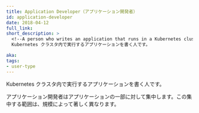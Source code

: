 ```yaml
---
title: Application Developer（アプリケーション開発者）
id: application-developer
date: 2018-04-12
full_link: 
short_description: >
  <!--A person who writes an application that runs in a Kubernetes cluster.-->
  Kubernetes クラスタ内で実行するアプリケーションを書く人です。

aka: 
tags:
- user-type
---
```

 <!--A person who writes an application that runs in a Kubernetes cluster.-->
 Kubernetes クラスタ内で実行するアプリケーションを書く人です。

<!--more--> 

<!--
An application developer focuses on one part of an application. The scale of their focus may vary significantly in size.
-->
アプリケーション開発者はアプリケーションの一部に対して集中します。この集中する範囲は、規模によって著しく異なります。
